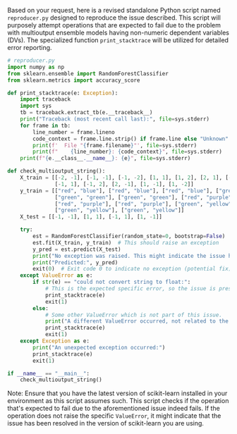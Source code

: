 Based on your request, here is a revised standalone Python script named `reproducer.py` designed to reproduce the issue described. This script will purposely attempt operations that are expected to fail due to the problem with multioutput ensemble models having non-numeric dependent variables (DVs). The specialized function `print_stacktrace` will be utilized for detailed error reporting.

```python
# reproducer.py
import numpy as np
from sklearn.ensemble import RandomForestClassifier
from sklearn.metrics import accuracy_score

def print_stacktrace(e: Exception):
    import traceback
    import sys
    tb = traceback.extract_tb(e.__traceback__)
    print("Traceback (most recent call last):", file=sys.stderr)
    for frame in tb:
        line_number = frame.lineno
        code_context = frame.line.strip() if frame.line else "Unknown"
        print(f'  File "{frame.filename}"', file=sys.stderr)
        print(f"    {line_number}: {code_context}", file=sys.stderr)
    print(f"{e.__class__.__name__}: {e}", file=sys.stderr)

def check_multioutput_string():
    X_train = [[-2, -1], [-1, -1], [-1, -2], [1, 1], [1, 2], [2, 1], [-2, 1],
               [-1, 1], [-1, 2], [2, -1], [1, -1], [1, -2]]
    y_train = [["red", "blue"], ["red", "blue"], ["red", "blue"], ["green", "green"],
               ["green", "green"], ["green", "green"], ["red", "purple"],
               ["red", "purple"], ["red", "purple"], ["green", "yellow"],
               ["green", "yellow"], ["green", "yellow"]]
    X_test = [[-1, -1], [1, 1], [-1, 1], [1, -1]]

    try:
        est = RandomForestClassifier(random_state=0, bootstrap=False)
        est.fit(X_train, y_train)  # This should raise an exception
        y_pred = est.predict(X_test)
        print("No exception was raised. This might indicate the issue has been fixed.")
        print("Predicted:", y_pred)
        exit(0)  # Exit code 0 to indicate no exception (potential fix)
    except ValueError as e:
        if str(e) == "could not convert string to float:":
            # This is the expected specific error, so the issue is present.
            print_stacktrace(e)
            exit(1)
        else:
            # Some other ValueError which is not part of this issue.
            print("A different ValueError occurred, not related to the specific issue:")
            print_stacktrace(e)
            exit(1)
    except Exception as e:
        print("An unexpected exception occurred:")
        print_stacktrace(e)
        exit(1)

if __name__ == "__main__":
    check_multioutput_string()
```

Note: Ensure that you have the latest version of scikit-learn installed in your environment as this script assumes such. This script checks if the operation that's expected to fail due to the aforementioned issue indeed fails. If the operation does not raise the specific `ValueError`, it might indicate that the issue has been resolved in the version of scikit-learn you are using.